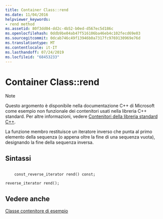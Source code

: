 ```yaml
---
title: Container Class::rend
ms.date: 11/04/2016
helpviewer_keywords:
- rend method
ms.assetid: 80f3dd04-dd2c-4b52-b0ed-d567ec5d186c
ms.openlocfilehash: 0ddb9be04ab47f516106ba46eb4c102fecd69e03
ms.sourcegitcommit: 0dcab746c49f13946b0a7317fc9769130969e76d
ms.translationtype: MT
ms.contentlocale: it-IT
ms.lasthandoff: 07/24/2019
ms.locfileid: "68453233"
---
```

# <a name="container-classrend"></a>Container Class::rend

> [!NOTE]
> Questo argomento è disponibile nella documentazione C++ di Microsoft come esempio non funzionale dei contenitori usati nella libreria C++ standard. Per altre informazioni, vedere [Contenitori della libreria standard C++](../standard-library/stl-containers.md).

La funzione membro restituisce un iteratore inverso che punta al primo elemento della sequenza (o appena oltre la fine di una sequenza vuota), designando la fine della sequenza inversa.

## <a name="syntax"></a>Sintassi

```

    const_reverse_iterator rend() const;

reverse_iterator rend();
```

## <a name="see-also"></a>Vedere anche

[Classe contenitore di esempio](../standard-library/sample-container-class.md)
